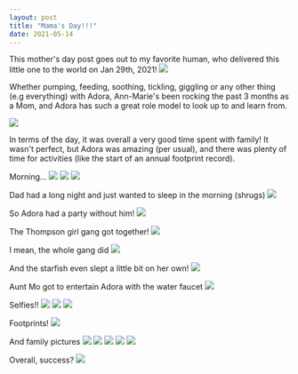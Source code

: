 ```yaml
---
layout: post
title: "Mama's Day!!!"
date: 2021-05-14
---
```


This mother's day post goes out to my favorite human, who delivered this little one to the world on Jan 29th, 2021!
![](/assets/img/2021-05-10-02-50-32.png)

Whether pumping, feeding, soothing, tickling, giggling or any other thing (e.g everything) with Adora, Ann-Marie's been rocking the past 3 months as a Mom, and Adora has such a great role model to look up to and learn from.

![](/assets/img/2021-05-10-02-53-53.png)

In terms of the day, it was overall a very good time spent with family! It wasn't perfect, but Adora was amazing (per usual), and there was plenty of time for activities (like the start of an annual footprint record).

Morning...
![](/assets/img/2021-05-10-02-18-53.png)
![](/assets/img/2021-05-10-02-19-16.png)
![](/assets/img/2021-05-10-02-19-27.png)

Dad had a long night and just wanted to sleep in the morning (shrugs)
![](/assets/img/2021-05-10-02-20-22.png)

So Adora had a party without him!
![](/assets/img/2021-05-10-02-22-22.png)

The Thompson girl gang got together!
![](/assets/img/2021-05-10-02-23-32.png)

I mean, the whole gang did
![](/assets/img/2021-05-10-02-24-24.png)

And the starfish even slept a little bit on her own!
![](/assets/img/2021-05-10-02-24-54.png)

Aunt Mo got to entertain Adora with the water faucet
![](/assets/img/2021-05-10-02-25-29.png)

Selfies!!
![](/assets/img/2021-05-10-02-26-25.png)
![](/assets/img/2021-05-10-02-26-37.png)
![](/assets/img/2021-05-10-02-27-07.png)

Footprints!
![](/assets/img/2021-05-10-02-27-31.png)

And family pictures
![](/assets/img/2021-05-10-02-31-38.png)
![](/assets/img/2021-05-10-02-29-19.png)
![](/assets/img/2021-05-10-02-32-49.png)
![](/assets/img/2021-05-10-02-30-11.png)
![](/assets/img/2021-05-10-02-33-18.png)

Overall, success?
![](/assets/img/2021-05-10-02-33-41.png)